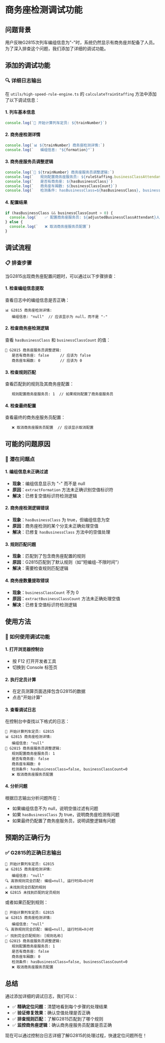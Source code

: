 # 商务座检测调试功能

## 问题背景

用户反映G2815次列车编组信息为"-"时，系统仍然显示有商务座并配备了人员。为了深入排查这个问题，我们添加了详细的调试功能。

## 添加的调试功能

### 🔍 **详细日志输出**

在 `utils/high-speed-rule-engine.ts` 的 `calculateTrainStaffing` 方法中添加了以下调试信息：

#### **1. 列车基本信息**
```typescript
console.log(`🚂 开始计算列车定员: ${trainNumber}`)
```

#### **2. 商务座检测详情**
```typescript
console.log(`📊 ${trainNumber} 商务座检测详情:`)
console.log(`   编组信息: "${formation}"`)
```

#### **3. 商务座服务员调整逻辑**
```typescript
console.log(`🔧 ${trainNumber} 商务座服务员调整逻辑:`)
console.log(`   规则配置商务座服务员: ${ruleStaffing.businessClassAttendant || 0}`)
console.log(`   是否有商务座: ${hasBusinessClass}`)
console.log(`   商务座车厢数: ${businessClassCount}`)
console.log(`   检测条件: hasBusinessClass=${hasBusinessClass}, businessClassCount=${businessClassCount}`)
```

#### **4. 配置结果**
```typescript
if (hasBusinessClass && businessClassCount > 0) {
  console.log(`   ✅ 配置商务座服务员: ${adjustedBusinessClassAttendant}人`)
} else {
  console.log(`   ❌ 取消商务座服务员配置`)
}
```

## 调试流程

### 📋 **排查步骤**

当G2815出现商务座配置问题时，可以通过以下步骤排查：

#### **1. 检查编组信息提取**
查看日志中的编组信息是否正确：
```
📊 G2815 商务座检测详情:
   编组信息: "null"  // 应该显示为 null，而不是 "-"
```

#### **2. 检查商务座检测逻辑**
查看 `hasBusinessClass` 和 `businessClassCount` 的值：
```
🔧 G2815 商务座服务员调整逻辑:
   是否有商务座: false     // 应该为 false
   商务座车厢数: 0         // 应该为 0
```

#### **3. 检查规则匹配**
查看匹配到的规则及其商务座配置：
```
   规则配置商务座服务员: 1  // 如果规则配置了商务座服务员
```

#### **4. 检查最终配置**
查看最终的商务座服务员配置：
```
   ❌ 取消商务座服务员配置  // 应该显示取消配置
```

## 可能的问题原因

### 🚨 **潜在问题点**

#### **1. 编组信息未正确过滤**
- **现象**：编组信息显示为 "-" 而不是 null
- **原因**：`extractFormation` 方法未正确识别空值标识符
- **解决**：已修复空值标识符检测逻辑

#### **2. 商务座检测逻辑错误**
- **现象**：`hasBusinessClass` 为 true，但编组信息为空
- **原因**：商务座检测的某个分支未正确处理空值
- **解决**：已修复 `hasBusinessClass` 方法中的空值处理

#### **3. 规则匹配问题**
- **现象**：匹配到了包含商务座配置的规则
- **原因**：G2815匹配到了默认规则（如"短编组-不限时间"）
- **解决**：需要检查规则匹配逻辑

#### **4. 商务座数量提取错误**
- **现象**：`businessClassCount` 不为 0
- **原因**：`extractBusinessClassCount` 方法未正确处理空值
- **解决**：已修复空值标识符检测逻辑

## 使用方法

### 🔧 **如何使用调试功能**

#### **1. 打开浏览器控制台**
- 按 F12 打开开发者工具
- 切换到 Console 标签页

#### **2. 执行定员计算**
- 在定员测算页面选择包含G2815的数据
- 点击"开始计算"

#### **3. 查看调试日志**
在控制台中查找以下格式的日志：
```
🚂 开始计算列车定员: G2815
📊 G2815 商务座检测详情:
   编组信息: "null"
🔧 G2815 商务座服务员调整逻辑:
   规则配置商务座服务员: 1
   是否有商务座: false
   商务座车厢数: 0
   检测条件: hasBusinessClass=false, businessClassCount=0
   ❌ 取消商务座服务员配置
```

#### **4. 分析问题**
根据日志输出分析问题所在：
- 如果编组信息不为 null，说明空值过滤有问题
- 如果 `hasBusinessClass` 为 true，说明商务座检测有问题
- 如果最终仍配置了商务座服务员，说明调整逻辑有问题

## 预期的正确行为

### ✅ **G2815的正确日志输出**

```
🚂 开始计算列车定员: G2815
📊 G2815 商务座检测详情:
   编组信息: "null"
🔍 高铁规则完全匹配: 编组=null, 运行时间=X小时
⚠️ 未找到完全匹配的规则
❌ G2815 未找到匹配的定员规则
```

或者如果匹配到规则：

```
🚂 开始计算列车定员: G2815
📊 G2815 商务座检测详情:
   编组信息: "null"
🔍 高铁规则完全匹配: 编组=null, 运行时间=X小时
✅ 找到完全匹配规则: [规则名称]
🔧 G2815 商务座服务员调整逻辑:
   规则配置商务座服务员: 1
   是否有商务座: false
   商务座车厢数: 0
   检测条件: hasBusinessClass=false, businessClassCount=0
   ❌ 取消商务座服务员配置
```

## 总结

通过添加详细的调试日志，我们可以：

- ✅ **精确定位问题**：清楚地看到每个步骤的处理结果
- ✅ **验证修复效果**：确认空值处理是否正确
- ✅ **排查规则匹配**：了解G2815匹配到了哪个规则
- ✅ **监控商务座逻辑**：确认商务座服务员配置是否正确

现在可以通过控制台日志详细了解G2815的处理过程，快速定位问题所在！
